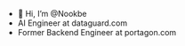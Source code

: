- 👋 Hi, I’m @Nookbe
- AI Engineer at dataguard.com
- Former Backend Engineer at portagon.com


<!---
Nookbe/Nookbe is a ✨ special ✨ repository because its `README.md` (this file) appears on your GitHub profile.
You can click the Preview link to take a look at your changes.
--->
